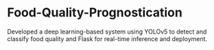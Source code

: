 # Food-Quality-Prognostication
Developed a deep learning-based system using YOLOv5 to detect and classify food quality and Flask for real-time inference and deployment.
